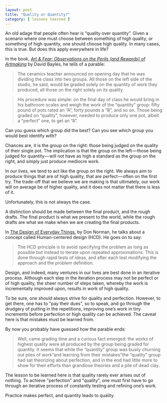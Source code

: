 ```yaml
---
layout: post
title: "Quality or Quantity?"
category: [ lessons learned ]
---
```


An old adage that people often hear is “quality over quantity”. Given a scenario where one must choose between something of high quality, or something of high quantity, one should choose high quality. In many cases, this is true. But does this apply everywhere in life?

In the book, *[Art & Fear: Observations on the Perils (and Rewards) of Artmaking](https://www.amazon.ca/Art-Fear-Observations-Rewards-Artmaking/dp/0961454733)* by David Bayles, he tells of a parable:

> The ceramics teacher announced on opening day that he was dividing the class into two groups. All those on the left side of the studio, he said, would be graded solely on the quantity of work they produced, all those on the right solely on its quality.

> His procedure was simple: on the final day of class he would bring in his bathroom scales and weigh the work of the “quantity” group: fifty pound of pots rated an “A”, forty pounds a “B”, and so on. Those being graded on “quality”, however, needed to produce only one pot, albeit a “perfect” one, to get an “A”.

Can you guess which group did the best? Can you see which group you would best identify with?

Chances are, it is the group on the right: those being judged on the quality of their single pot. The implication is that the group on the left — those being judged for quantity — will not have as high a standard as the group on the right, and simply just produce mediocre work.

In our lives, we tend to act like the group on the right. We always aim to produce things that are of high quality, that are perfect — often on the first try. The trade-off that we believe we are making is that ultimately, our work will on average be of higher quality, and it does not matter that there is less of it.

Unfortunately, this is not always the case.

A distinction should be made between the final product, and the rough drafts. The final product is what we present to the world, while the rough drafts are what we make when we are creating the final products.

In [The Design of Everyday Things](https://en.wikipedia.org/wiki/The_Design_of_Everyday_Things), by Don Norman, he talks about a concept called Human-centered design (HCD). He goes on to say:

> The HCD principle is to avoid specifying the problem as long as possible but instead to iterate upon repeated approximations. This is done through rapid tests of ideas, and after each test modifying the approach and the problem definition.

Design, and indeed, many ventures in our lives are best done in an iterative process. Although each step in the iteration process may not be perfect or of high quality, the sheer number of steps taken, whereby the work is incrementally improved upon, results in work of high quality.

To be sure, one should always strive for quality and perfection. However, to get there, one has to "pay their dues", so to speak, and go through the drudgery of putting in the repetitions, improving one’s work in tiny increments before perfection or high quality can be achieved. The caveat here is that mistakes must be learned from.

By now you probably have guessed how the parable ends:

> Well, came grading time and a curious fact emerged: the works of highest quality were all produced by the group being graded for quantity. It seems that while the “quantity” group was busily churning out piles of work”and learning from their mistakes”the “quality” group had sat theorizing about perfection, and in the end had little more to show for their efforts than grandiose theories and a pile of dead clay.

The lesson to be learned here is that quality rarely ever arises out of nothing. To achieve "perfection" and "quality", one must first have to go through an iterative process of constantly testing and refining one’s work.

Practice makes perfect, and quantity leads to quality.
